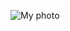 ![My photo](https://lh3.googleusercontent.com/proxy/Lh46ZDUcmor-AHLzr0NlZNcmWn5zqIpmlifD-s8Ez-CLswg1-ZvfJAGuEJI7ALRYyEaZCE52wlHo9rgj6bf2CGAc)
